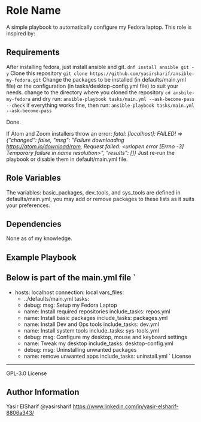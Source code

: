 Role Name
=========

A simple playbook to automatically configure my Fedora laptop.
This role is inspired by:

Requirements
------------
After installing fedora, just install ansible and git.
`dnf install ansible git -y`
Clone this repository
`git clone https://github.com/yasirsharif/ansible-my-fedora.git`
Change the packages to be installed (in defaults/main.yml file) or the configuration (in tasks/desktop-config.yml file) to suit your needs.
change to the directory where you cloned the repository `cd ansbile-my-fedora` and dry run:
`ansible-playbook tasks/main.yml --ask-become-pass --check`
if everything works fine, then run:
`ansible-playbook tasks/main.yml --ask-become-pass`

Done.

If Atom and Zoom installers throw an error:
*fatal: [localhost]: FAILED! => {"changed": false, "msg": "Failure downloading https://atom.io/download/rpm, Request failed: <urlopen error [Errno -3] Temporary failure in name resolution>", "results": []}*
Just re-run the playbook or disable them in default/main.yml file.

Role Variables
--------------

The variables: basic_packages, dev_tools, and sys_tools are defined in defaults/main.yml, you may add or remove packages to these lists as it suits your preferences.

Dependencies
------------
None as of my knowledge.

Example Playbook
----------------

Below is part of the main.yml file
`
---

- hosts: localhost
  connection: local
  vars_files:
    - ../defaults/main.yml
  tasks:
    - debug:
        msg: Setup my Fedora Laptop
    - name: Install required repositories
      include_tasks: repos.yml
    - name: Install basic packages
      include_tasks: packages.yml
    - name: Install Dev and Ops tools
      include_tasks: dev.yml
    - name: Install system tools
      include_tasks: sys-tools.yml
    - debug:
        msg: Configure my desktop, mouse and keyboard settings
    - name: Tweak my desktop
      include_tasks: desktop-config.yml
    - debug:
        msg: Uninstalling unwanted packages
    - name: remove unwanted apps
      include_tasks: uninstall.yml
`
License
-------

GPL-3.0 License

Author Information
------------------
Yasir ElSharif
@yasirsharif
https://www.linkedin.com/in/yasir-elsharif-8806a343/
